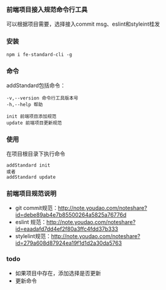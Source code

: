 ### 前端项目接入规范命令行工具
可以根据项目需要，选择接入commit msg、eslint和styleint桂发

### 安装
```
npm i fe-standard-cli -g
```

### 命令
addStandard包括命令：
```
-v,--version 命令行工具版本号
-h,--help 帮助

init 前端项目添加规范
update 前端项目更新规范

```

### 使用
在项目根目录下执行命令
```
addStandard init
或者 
addStandard update
```


### 前端项目规范说明
* git commit规范：http://note.youdao.com/noteshare?id=debe89ab4e7b85500264a5825a76776d
* eslint 规范：http://note.youdao.com/noteshare?id=eaadafd7dd4ef2f80a3ffc4fdd37b333
* stylelint规范：http://note.youdao.com/noteshare?id=279a608d87924ea19f1d1d2a30da5763

### todo
* 如果项目中存在，添加选择是否更新
* 更新命令